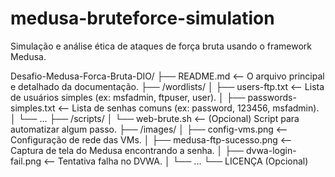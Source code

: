 # medusa-bruteforce-simulation
Simulação e análise ética de ataques de força bruta usando o framework Medusa.

Desafio-Medusa-Forca-Bruta-DIO/
├── README.md                 <-- O arquivo principal e detalhado da documentação.
├── /wordlists/
│   ├── users-ftp.txt           <-- Lista de usuários simples (ex: msfadmin, ftpuser, user).
│   ├── passwords-simples.txt   <-- Lista de senhas comuns (ex: password, 123456, msfadmin).
│   └── ...
├── /scripts/
│   └── web-brute.sh            <-- (Opcional) Script para automatizar algum passo.
├── /images/
│   ├── config-vms.png          <-- Configuração de rede das VMs.
│   ├── medusa-ftp-sucesso.png  <-- Captura de tela do Medusa encontrando a senha.
│   ├── dvwa-login-fail.png     <-- Tentativa falha no DVWA.
│   └── ...
└── LICENÇA (Opcional)
